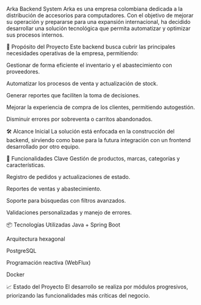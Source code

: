 Arka Backend System
Arka es una empresa colombiana dedicada a la distribución de accesorios para computadores. Con el objetivo de mejorar su operación y prepararse para una expansión internacional, ha decidido desarrollar una solución tecnológica que permita automatizar y optimizar sus procesos internos.

📌 Propósito del Proyecto
Este backend busca cubrir las principales necesidades operativas de la empresa, permitiendo:

Gestionar de forma eficiente el inventario y el abastecimiento con proveedores.

Automatizar los procesos de venta y actualización de stock.

Generar reportes que faciliten la toma de decisiones.

Mejorar la experiencia de compra de los clientes, permitiendo autogestión.

Disminuir errores por sobreventa o carritos abandonados.

🛠️ Alcance Inicial
La solución está enfocada en la construcción del backend, sirviendo como base para la futura integración con un frontend desarrollado por otro equipo.

🔧 Funcionalidades Clave
Gestión de productos, marcas, categorías y características.

Registro de pedidos y actualizaciones de estado.

Reportes de ventas y abastecimiento.

Soporte para búsquedas con filtros avanzados.

Validaciones personalizadas y manejo de errores.

📦 Tecnologías Utilizadas
Java + Spring Boot

Arquitectura hexagonal

PostgreSQL

Programación reactiva (WebFlux)

Docker

📈 Estado del Proyecto
El desarrollo se realiza por módulos progresivos, priorizando las funcionalidades más críticas del negocio.
